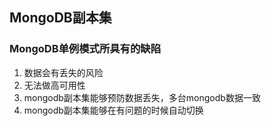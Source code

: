 ## MongoDB副本集 ##

### MongoDB单例模式所具有的缺陷 ###
1. 数据会有丢失的风险
2. 无法做高可用性
3. mongodb副本集能够预防数据丢失，多台mongodb数据一致
4. mongodb副本集能够在有问题的时候自动切换

